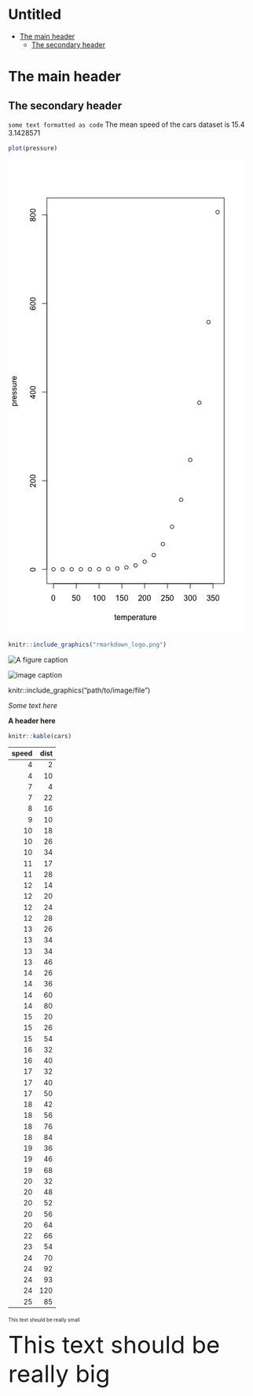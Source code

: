 Untitled
================

-   [The main header](#the-main-header)
    -   [The secondary header](#the-secondary-header)

# The main header

## The secondary header

`some text formatted as code` The mean speed of the cars dataset is 15.4
3.1428571

``` r
plot(pressure)
```

![A figure caption](Sample2_files/figure-gfm/pressure-1.png)

``` r
knitr::include_graphics("rmarkdown_logo.png")
```

![A figure caption](rmarkdown_logo.png)

![image
caption](https://raw.githubusercontent.com/lillian-aoki/workshop_website/master/docs/assets/rmarkdown_logo.png)

knitr::include\_graphics(“path/to/image/file”)

*Some text here*

**A header here**

``` r
knitr::kable(cars)
```

| speed | dist |
|------:|-----:|
|     4 |    2 |
|     4 |   10 |
|     7 |    4 |
|     7 |   22 |
|     8 |   16 |
|     9 |   10 |
|    10 |   18 |
|    10 |   26 |
|    10 |   34 |
|    11 |   17 |
|    11 |   28 |
|    12 |   14 |
|    12 |   20 |
|    12 |   24 |
|    12 |   28 |
|    13 |   26 |
|    13 |   34 |
|    13 |   34 |
|    13 |   46 |
|    14 |   26 |
|    14 |   36 |
|    14 |   60 |
|    14 |   80 |
|    15 |   20 |
|    15 |   26 |
|    15 |   54 |
|    16 |   32 |
|    16 |   40 |
|    17 |   32 |
|    17 |   40 |
|    17 |   50 |
|    18 |   42 |
|    18 |   56 |
|    18 |   76 |
|    18 |   84 |
|    19 |   36 |
|    19 |   46 |
|    19 |   68 |
|    20 |   32 |
|    20 |   48 |
|    20 |   52 |
|    20 |   56 |
|    20 |   64 |
|    22 |   66 |
|    23 |   54 |
|    24 |   70 |
|    24 |   92 |
|    24 |   93 |
|    24 |  120 |
|    25 |   85 |

<font size = "1"> This text should be really small </font>

<font size="20"> This text should be really big </font>
